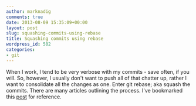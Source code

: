 ```yaml
---
author: marknadig
comments: true
date: 2013-08-09 15:35:09+00:00
layout: post
slug: squashing-commits-using-rebase
title: Squashing commits using rebase
wordpress_id: 502
categories:
- git
---
```


When I work, I tend to be very verbose with my commits - save often, if you will. So, however, I usually don't want to push all of that chatter up, rather I want to consolidate all the changes as one. Enter git rebase; aka squash the commits. There are many articles outlining the process. I've bookmarked this [post](http://gitready.com/advanced/2009/02/10/squashing-commits-with-rebase.html) for reference.
